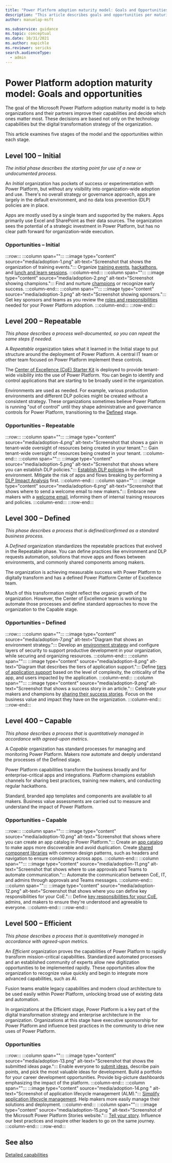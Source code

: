 ```yaml
---
title: "Power Platform adoption maturity model: Goals and Opportunities - Microsoft Power Platform | MicrosoftDocs"
description: "This article describes goals and opportunities per maturity stage in the Power Platform adoption maturity model."
author: manuelap-msft

ms.subservice: guidance
ms.topic: conceptual
ms.date: 10/31/2021
ms.author: mapichle
ms.reviewer: sericks
search.audienceType: 
  - admin
---
```


# Power Platform adoption maturity model: Goals and opportunities

The goal of the Microsoft Power Platform adoption maturity model is to help organizations and their partners improve their capabilities and decide which ones matter most. These decisions are based not only on the technology capabilities but the digital transformation strategy of the organization.

This article examines five stages of the model and the opportunities within each stage.

## Level 100 – Initial

*The initial phase describes the starting point for use of a new or undocumented process.*

An *Initial* organization has pockets of success or experimentation with Power Platform, but without any visibility into organization-wide adoption and use. There's no overall strategy or governance approach, apps are largely in the default environment, and no data loss prevention (DLP) policies are in place.

Apps are mostly used by a single team and supported by the makers. Apps primarily use Excel and SharePoint as their data sources. The organization sees the potential of a strategic investment in Power Platform, but has no clear path forward for organization-wide execution.

### Opportunities – Initial

:::row:::
   :::column span="":::
       :::image type="content" source="media/adoption-1.png" alt-text="Screenshot that shows the organization of training events.":::
       Organize [training events](https://aka.ms/powerappsdemos), [hackathons](hackathons.md), and [lunch and learn sessions](in-a-day.md#lunch-and-learn).
   :::column-end:::
   :::column span="":::
       :::image type="content" source="media/adoption-2.png" alt-text="Screenshot showing champions.":::
       Find and nurture [champions](champions.md) or recognize early success.
   :::column-end:::
   :::column span="":::
       :::image type="content" source="media/adoption-3.png" alt-text="Screenshot showing sponsors.":::
       Get key sponsors and teams as you review the [roles and responsibilities](roles.md) needed for your Power Platform adoption.
   :::column-end:::
:::row-end:::

## Level 200 – Repeatable

*This phase describes a process well-documented, so you can repeat the same steps if needed.*

A *Repeatable* organization takes what it learned in the Initial stage to put structure around the deployment of Power Platform. A central IT team or other team focused on Power Platform implement these controls.  

The [Center of Excellence (CoE) Starter Kit](../coe/starter-kit.md) is deployed to provide tenant-wide visibility into the use of Power Platform. You can begin to identify and control applications that are starting to be broadly used in the organization.

Environments are used as needed. For example, various production environments and different DLP policies might be created without a consistent strategy. These organizations sometimes believe Power Platform is running "out of control" until they shape administrative and governance controls for Power Platform, transitioning to the [Defined](#level-300--defined) stage.

### Opportunities – Repeatable

:::row:::
   :::column span="":::
       :::image type="content" source="media/adoption-4.png" alt-text="Screenshot that shows a gain in tenant-wide oversight of resources being created in your tenant.":::
       Gain tenant-wide oversight of resources being created in your tenant.
   :::column-end:::
   :::column span="":::
       :::image type="content" source="media/adoption-5.png" alt-text="Screenshot that shows where you can establish DLP policies.":::
       [Establish DLP policies](dlp-strategy.md) in the default environment. Mitigate the risk of apps and flows breaking by performing a [DLP Impact Analysis](../coe/core-components.md#dlp-impact-analysis) first.
  :::column-end:::
  :::column span="":::
      :::image type="content" source="media/adoption-6.png" alt-text="Screenshot that shows where to send a welcome email to new makers.":::
      Embrace new makers with a [welcome email](onboard-makers.md), informing them of internal training resources and policies.
  :::column-end:::
:::row-end:::

## Level 300 – Defined

*This phase describes a process that is defined/confirmed as a standard business process.*

A *Defined* organization standardizes the repeatable practices that evolved in the Repeatable phase. You can define practices like environment and DLP requests automation, solutions that move apps and flows between environments, and commonly shared components among makers.

The organization is achieving measurable success with Power Platform to digitally transform and has a defined Power Platform Center of Excellence team.

Much of this transformation might reflect the organic growth of the organization. However, the Center of Excellence team is working to automate those processes and define standard approaches to move the organization to the Capable stage.

### Opportunities – Defined

:::row:::
   :::column span="":::
      :::image type="content" source="media/adoption-7.png" alt-text="Diagram that shows an environment strategy.":::
      Develop an [environment strategy](environment-strategy.md) and configure layers of security to support productive development in your organization, while securing and organizing resources.
   :::column-end:::
   :::column span="":::
      :::image type="content" source="media/adoption-8.png" alt-text="Diagram that describes the tiers of application support.":::
      Define [tiers of application support](environment-strategy.md#factors-that-influence-provisioning) based on the level of complexity, the criticality of the app, and users impacted by the application.
   :::column-end:::
   :::column span="":::
       :::image type="content" source="media/adoption-9.png" alt-text="Screenshot that shows a success story in an article.":::
       Celebrate your makers and champions by [sharing their success stories](show-and-tell.md). Focus on the business value and impact they have on the organization.
   :::column-end:::
:::row-end:::

## Level 400 – Capable

*This phase describes a process that is quantitatively managed in accordance with agreed-upon metrics.*

A *Capable* organization has standard processes for managing and monitoring Power Platform. Makers now automate and deeply understand the processes of the Defined stage.

Power Platform capabilities transform the business broadly and for enterprise-critical apps and integrations. Platform champions establish channels for sharing best practices, training new makers, and conducting regular hackathons.

Standard, branded app templates and components are available to all makers. Business value assessments are carried out to measure and understand the impact of Power Platform.

### Opportunities – Capable

:::row:::
    :::column span="":::
        :::image type="content" source="media/adoption-10.png" alt-text="Screenshot that shows where you can create an app catalog in Power Platform.":::
        Create an [app catalog](../coe/core-components.md#app-catalog) to make apps more discoverable and avoid duplication. Create [shared component libraries](reusable.md) with common design patterns, such as headers and navigation to ensure consistency across apps.
    :::column-end:::
    :::column span="":::
        :::image type="content" source="media/adoption-11.png" alt-text="Screenshot that shows where to use approvals and Teams to automate communication.":::
        Automate the communication between CoE, IT, and admins through approvals and Teams messages.
   :::column-end:::
   :::column span="":::
       :::image type="content" source="media/adoption-12.png" alt-text="Screenshot that shows where you can define key responsibilities for your CoE.":::
       Define [key responsibilities for your CoE](coe.md), admins, and makers to ensure they're understood and agreeable to everyone.
   :::column-end:::
:::row-end:::

## Level 500 – Efficient

*This phase describes a process that is quantitatively managed in accordance with agreed-upon metrics.*

An *Efficient* organization proves the capabilities of Power Platform to rapidly transform mission-critical capabilities. Standardized automated processes and an established community of experts allow new digitization opportunities to be implemented rapidly. These opportunities allow the organization to recognize value quickly and begin to integrate more advanced capabilities, such as AI.

Fusion teams enable legacy capabilities and modern cloud architecture to be used easily within Power Platform, unlocking broad use of existing data and automation.

In organizations at the Efficient stage, Power Platform is a key part of the digital transformation strategy and enterprise architecture in the organization. Organizations at this stage have executive sponsorship for Power Platform and influence best practices in the community to drive new uses of Power Platform.

### Opportunities

:::row:::
    :::column span="":::
        :::image type="content" source="media/adoption-13.png" alt-text="Screenshot that shows the submitted ideas page.":::
        Enable everyone to [submit ideas](../coe/use-innovationbacklog.md), describe pain points, and pick the most valuable ideas for development. Build a portfolio for your career development opportunities. Provide big-picture dashboards emphasizing the impact of the platform.
    :::column-end:::
    :::column span="":::
        :::image type="content" source="media/adoption-14.png " alt-text="Screenshot of application lifecycle management (ALM).":::
        [Simplify application lifecycle management](../coe/almaccelerator-components.md). Help makers more easily manage their solutions and deployment.
    :::column-end:::
    :::column span="":::
        :::image type="content" source="media/adoption-15.png " alt-text="Screenshot of the Microsoft Power Platform Stories website.":::
        [Tell your story](https://aka.ms/powerplatformstories). Influence our best practices and inspire other leaders to go on the same journey.
    :::column-end:::
:::row-end:::

## See also

[Detailed capabilities](maturity-model-details.md)
